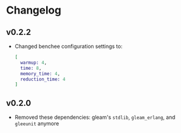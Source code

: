 # Changelog

## v0.2.2

- Changed benchee configuration settings to:

  ```elixir
  [
    warmup: 4,
    time: 8,
    memory_time: 4,
    reduction_time: 4
  ]
  ```

## v0.2.0

- Removed these dependencies: gleam's `stdlib`, `gleam_erlang`, and `gleeunit` anymore
